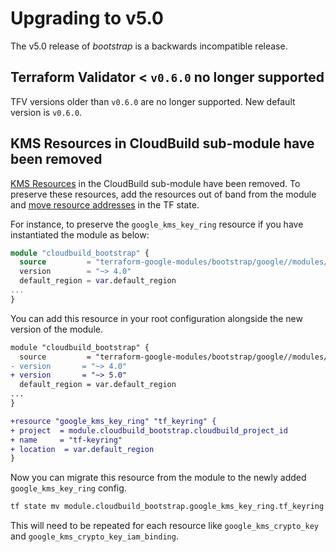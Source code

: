 # Upgrading to v5.0

The v5.0 release of *bootstrap* is a backwards incompatible release.

## Terraform Validator < `v0.6.0` no longer supported

TFV versions older than `v0.6.0` are no longer supported. New default version is `v0.6.0`.

## KMS Resources in CloudBuild sub-module have been removed

[KMS Resources](https://github.com/terraform-google-modules/terraform-google-bootstrap/blob/2b9bf2cdfa99ef098b4816a941733d34b023e45b/modules/cloudbuild/main.tf#L85-L128) in the CloudBuild sub-module have been removed. To preserve these resources, add the resources out of band from the module and [move resource addresses](https://www.terraform.io/cli/commands/state/mv) in the TF state.

For instance, to preserve the `google_kms_key_ring` resource if you have instantiated the module as below:

```tf
module "cloudbuild_bootstrap" {
  source         = "terraform-google-modules/bootstrap/google//modules/cloudbuild"
  version        = "~> 4.0"
  default_region = var.default_region
...
}
```

You can add this resource in your root configuration alongside the new version of the module.

```diff
module "cloudbuild_bootstrap" {
  source         = "terraform-google-modules/bootstrap/google//modules/cloudbuild"
- version       = "~> 4.0"
+ version       = "~> 5.0"
  default_region = var.default_region
...
}

+resource "google_kms_key_ring" "tf_keyring" {
+ project  = module.cloudbuild_bootstrap.cloudbuild_project_id
+ name     = "tf-keyring"
+ location  = var.default_region
}
```

Now you can migrate this resource from the module to the newly added `google_kms_key_ring` config.

```bash
tf state mv module.cloudbuild_bootstrap.google_kms_key_ring.tf_keyring google_kms_key_ring.tf_keyring
```

This will need to be repeated for each resource like `google_kms_crypto_key` and `google_kms_crypto_key_iam_binding`.
